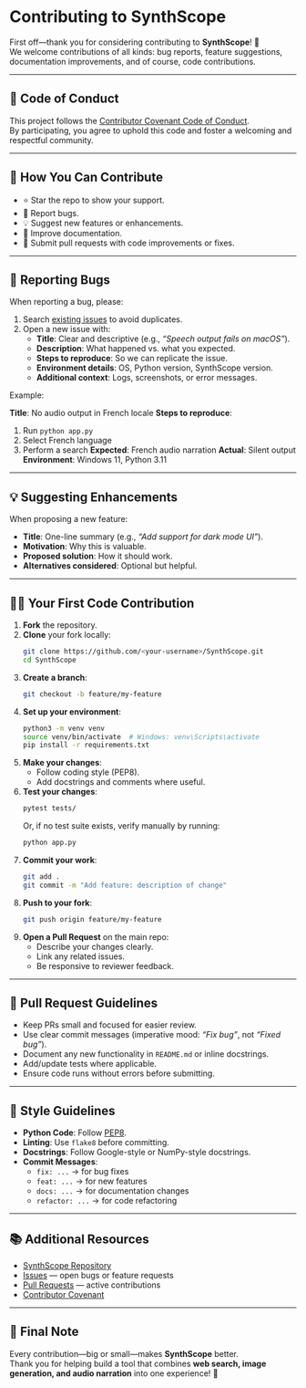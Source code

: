 # Contributing to SynthScope

First off—thank you for considering contributing to **SynthScope**! 🎉  
We welcome contributions of all kinds: bug reports, feature suggestions, documentation improvements, and of course, code contributions.  

---

## 📜 Code of Conduct
This project follows the [Contributor Covenant Code of Conduct](https://www.contributor-covenant.org/).  
By participating, you agree to uphold this code and foster a welcoming and respectful community.

---

## 🙌 How You Can Contribute
- ⭐ Star the repo to show your support.
- 🐞 Report bugs.
- 💡 Suggest new features or enhancements.
- 📝 Improve documentation.
- 🔧 Submit pull requests with code improvements or fixes.

---

## 🐛 Reporting Bugs
When reporting a bug, please:
1. Search [existing issues](../../issues) to avoid duplicates.
2. Open a new issue with:
   - **Title**: Clear and descriptive (e.g., _“Speech output fails on macOS”_).
   - **Description**: What happened vs. what you expected.
   - **Steps to reproduce**: So we can replicate the issue.
   - **Environment details**: OS, Python version, SynthScope version.
   - **Additional context**: Logs, screenshots, or error messages.

Example:


**Title**: No audio output in French locale
**Steps to reproduce**:
1. Run `python app.py`
2. Select French language
3. Perform a search
**Expected**: French audio narration
**Actual**: Silent output
**Environment**: Windows 11, Python 3.11

---

## 💡 Suggesting Enhancements
When proposing a new feature:
- **Title**: One-line summary (e.g., _“Add support for dark mode UI”_).
- **Motivation**: Why this is valuable.
- **Proposed solution**: How it should work.
- **Alternatives considered**: Optional but helpful.

---

## 👩‍💻 Your First Code Contribution
1. **Fork** the repository.
2. **Clone** your fork locally:
   ```bash
   git clone https://github.com/<your-username>/SynthScope.git
   cd SynthScope
   ```
3. **Create a branch**:
   ```bash
   git checkout -b feature/my-feature
   ```
4. **Set up your environment**:
   ```bash
   python3 -m venv venv
   source venv/bin/activate  # Windows: venv\Scripts\activate
   pip install -r requirements.txt
   ```
5. **Make your changes**:
   - Follow coding style (PEP8).
   - Add docstrings and comments where useful.
6. **Test your changes**:
   ```bash
   pytest tests/
   ```
   Or, if no test suite exists, verify manually by running:
   ```bash
   python app.py
   ```
7. **Commit your work**:
   ```bash
   git add .
   git commit -m "Add feature: description of change"
   ```
8. **Push to your fork**:
   ```bash
   git push origin feature/my-feature
   ```
9. **Open a Pull Request** on the main repo:
   - Describe your changes clearly.
   - Link any related issues.
   - Be responsive to reviewer feedback.

---

## 🔄 Pull Request Guidelines
- Keep PRs small and focused for easier review.
- Use clear commit messages (imperative mood: *“Fix bug”*, not *“Fixed bug”*).
- Document any new functionality in `README.md` or inline docstrings.
- Add/update tests where applicable.
- Ensure code runs without errors before submitting.

---

## 🎨 Style Guidelines
- **Python Code**: Follow [PEP8](https://peps.python.org/pep-0008/).
- **Linting**: Use `flake8` before committing.
- **Docstrings**: Follow Google-style or NumPy-style docstrings.
- **Commit Messages**:
  - `fix: ...` → for bug fixes
  - `feat: ...` → for new features
  - `docs: ...` → for documentation changes
  - `refactor: ...` → for code refactoring

---

## 📚 Additional Resources
- [SynthScope Repository](https://github.com/Ifeanyi55/SynthScope)
- [Issues](../../issues) — open bugs or feature requests
- [Pull Requests](../../pulls) — active contributions
- [Contributor Covenant](https://www.contributor-covenant.org/)

---

## 🎉 Final Note
Every contribution—big or small—makes **SynthScope** better.  
Thank you for helping build a tool that combines **web search, image generation, and audio narration** into one experience! 🚀
